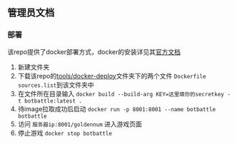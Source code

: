 ## 管理员文档

### 部署

该repo提供了docker部署方式，docker的安装详见其[官方文档](https://docs.docker.com/install/overview/)

1. 新建文件夹
2. 下载该repo的[tools/docker-deploy](https://github.com/Botbattle-net/BOTBattle.net/tree/master/tools/docker-deploy)文件夹下的两个文件 ```Dockerfile``` ```sources.list```到该文件夹中
3. 在文件所在目录输入 ```docker build --build-arg KEY=这里填你的secretkey -t botbattle:latest .```
4. 待image拉取成功后启动 ```docker run -p 8001:8001 --name botbattle botbattle```
5. 访问 ```服务器ip:8001/goldennum``` 进入游戏页面
6. 停止游戏 ```docker stop botbattle```